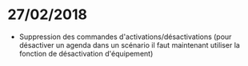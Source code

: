 # 27/02/2018

-	Suppression des commandes d'activations/désactivations (pour désactiver un agenda dans un scénario il faut maintenant utiliser la fonction de désactivation d'équipement)